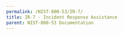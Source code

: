 ```yaml
---
permalink: /NIST-800-53/IR-7/
title: IR-7 - Incident Response Assistance
parent: NIST-800-53 Documentation
---
```


